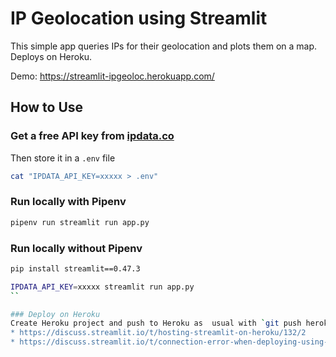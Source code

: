 # IP Geolocation using Streamlit
This simple app queries IPs for their geolocation and plots them on a map. Deploys on Heroku.

Demo: https://streamlit-ipgeoloc.herokuapp.com/

## How to Use

### Get a free API key from [ipdata.co](https://ipdata.co)
Then store it in a `.env` file

```bash
cat "IPDATA_API_KEY=xxxxx > .env"
```

### Run locally with Pipenv

```bash
pipenv run streamlit run app.py
```

### Run locally without Pipenv
```bash
pip install streamlit==0.47.3

IPDATA_API_KEY=xxxxx streamlit run app.py
``

### Deploy on Heroku
Create Heroku project and push to Heroku as  usual with `git push heroku master`. There's a fair amount of fussing around with deploying Streamlit on Heroku at this moment. See `setup.sh` and the following for more details:
* https://discuss.streamlit.io/t/hosting-streamlit-on-heroku/132/2
* https://discuss.streamlit.io/t/connection-error-when-deploying-using-docker-on-k8s/148
